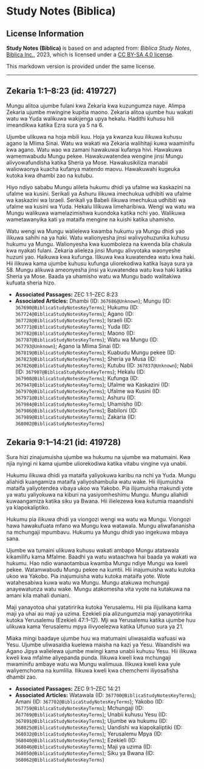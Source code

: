 # Study Notes (Biblica)

## License Information

**Study Notes (Biblica)** is based on and adapted from: _Biblica Study Notes_, [Biblica Inc.](https://www.biblica.com/), 2023, which is licensed under a [CC BY-SA 4.0 license](https://creativecommons.org/licenses/by-sa/4.0/legalcode.en).

This markdown version is provided under the same license.



--------------------------------

## Zekaria 1:1–8:23 (id: 419727)

Mungu alitoa ujumbe fulani kwa Zekaria kwa kuzungumza naye. Alimpa Zekaria ujumbe mwingine kupitia maono. Zekaria alitoa ujumbe huu wakati watu wa Yuda walikuwa wakijenga upya hekalu. Hadithi kuhusu hili imeandikwa katika Ezra sura ya 5 na 6\.

Ujumbe ulikuwa na hoja mbili kuu. Hoja ya kwanza kuu ilikuwa kuhusu agano la Mlima Sinai. Watu wa wakati wa Zekaria walihitaji kuwa waaminifu kwa agano. Watu wao wa zamani hawakuwai kufanya hivi. Hawakuwa wamemwabudu Mungu pekee. Hawakuwatendea wengine jinsi Mungu alivyowafundisha katika Sheria ya Mose. Hawakusikiliza manabii waliowaonya kuacha kufanya matendo maovu. Hawakuwahi kugeuka kutoka kwa dhambi zao na kutubu.

Hiyo ndiyo sababu Mungu alileta hukumu dhidi ya ufalme wa kaskazini na ufalme wa kusini. Serikali ya Ashuru ilikuwa imechukua udhibiti wa ufalme wa kaskazini wa Israeli. Serikali ya Babeli ilikuwa imechukua udhibiti wa ufalme wa kusini wa Yuda. Hekalu lilikuwa limeharibiwa. Wengi wa watu wa Mungu walikuwa wamelazimishwa kuondoka katika nchi yao. Walikuwa wametawanyika kati ya mataifa mengine na kuishi katika uhamisho.

Watu wengi wa Mungu walielewa kwamba hukumu ya Mungu dhidi yao ilikuwa sahihi na ya haki. Watu walionyesha jinsi walivyohuzunika kuhusu hukumu ya Mungu. Walionyesha kwa kuomboleza na kwenda bila chakula kwa nyakati fulani. Zekaria alieleza jinsi Mungu alivyotaka waonyeshe huzuni yao. Haikuwa kwa kufunga. Ilikuwa kwa kuwatendea watu kwa haki. Hii ilikuwa kama ujumbe kuhusu kufunga uliorekodiwa katika Isaya sura ya 58\. Mungu alikuwa ameonyesha jinsi ya kuwatendea watu kwa haki katika Sheria ya Mose. Baada ya uhamisho watu wa Mungu bado walitakiwa kufuata sheria hizo.

* **Associated Passages:** ZEC 1:1–ZEC 8:23
* **Associated Articles:** Dhambi (ID: `367686@Unknown`); Mungu (ID: `367690@BiblicaStudyNotesKeyTerms`); Hukumu (ID: `367724@BiblicaStudyNotesKeyTerms`); Agano (ID: `367728@BiblicaStudyNotesKeyTerms`); Israeli (ID: `367771@BiblicaStudyNotesKeyTerms`); Yuda (ID: `367782@BiblicaStudyNotesKeyTerms`); Maono (ID: `367787@BiblicaStudyNotesKeyTerms`); Watu wa Mungu (ID: `367793@Unknown`); Agano la Mlima Sinai (ID: `367819@BiblicaStudyNotesKeyTerms`); Kuabudu Mungu pekee (ID: `367823@BiblicaStudyNotesKeyTerms`); Sheria ya Musa (ID: `367826@BiblicaStudyNotesKeyTerms`); Kutubu (ID: `367837@Unknown`); Nabii (ID: `367907@BiblicaStudyNotesKeyTerms`); Hekalu (ID: `367908@BiblicaStudyNotesKeyTerms`); Kufunga (ID: `367947@BiblicaStudyNotesKeyTerms`); Ufalme wa Kaskazini (ID: `367970@BiblicaStudyNotesKeyTerms`); Ufalme wa Kusini (ID: `367971@BiblicaStudyNotesKeyTerms`); Ashuru (ID: `367984@BiblicaStudyNotesKeyTerms`); Uhamisho (ID: `367986@BiblicaStudyNotesKeyTerms`); Babiloni (ID: `367989@BiblicaStudyNotesKeyTerms`); Zakaria (ID: `368002@BiblicaStudyNotesKeyTerms`)

## Zekaria 9:1–14:21 (id: 419728)

Sura hizi zinajumuisha ujumbe wa hukumu na ujumbe wa matumaini. Kwa njia nyingi ni kama ujumbe uliorekodiwa katika vitabu vingine vya unabii.

Hukumu ilikuwa dhidi ya mataifa yaliyokuwa karibu na nchi ya Yuda. Mungu aliahidi kuangamiza mataifa yaliyoshambulia watu wake. Hii ilijumuisha mataifa yaliyotendea vibaya ukoo wa Yakobo. Pia ilijumuisha makundi yote ya watu yaliyokuwa na kiburi na yasiyomheshimu Mungu. Mungu aliahidi kuwaangamiza katika siku ya Bwana. Hii ilielezewa kwa kutumia maandishi ya kiapokaliptiko.

Hukumu pia ilikuwa dhidi ya viongozi wengi wa watu wa Mungu. Viongozi hawa hawakufuata mfano wa Mungu kwa watawala. Mungu aliwafananisha na mchungaji mpumbavu. Hukumu ya Mungu dhidi yao ingekuwa mbaya sana.

Ujumbe wa tumaini ulikuwa kuhusu wakati ambapo Mungu atatawala kikamilifu kama Mfalme. Baadhi ya watu wataachwa hai baada ya wakati wa hukumu. Hao ndio wanaotambua kwamba Mungu ndiye Mungu wa kweli pekee. Watamwabudu Mungu pekee na kumtii. Hii inajumuisha watu kutoka ukoo wa Yakobo. Pia inajumuisha watu kutoka mataifa yote. Wote watahesabiwa kuwa watu wa Mungu. Mungu atakuwa mchungaji anayewatunza watu wake. Mungu atakomesha vita vyote na kutakuwa na amani kila mahali duniani.

Maji yanayotoa uhai yatatiririka kutoka Yerusalemu. Hii pia ilijulikana kama maji ya uhai au maji ya uzima. Ezekieli pia alizungumzia maji yanayotiririka kutoka Yerusalemu (Ezekieli 47:1–12\). Mji wa Yerusalemu katika ujumbe huu ulikuwa kama Yerusalemu mpya ilivyoelezwa katika Ufunuo sura ya 21\.

Miaka mingi baadaye ujumbe huu wa matumaini uliwasaidia wafuasi wa Yesu. Ujumbe uliwasaidia kuelewa maisha na kazi ya Yesu. Waandishi wa Agano Jipya walielewa ujumbe mwingi kama unabii kuhusu Yesu. Hii ilikuwa kweli kwa mfalme aliyepanda punda. Ilikuwa kweli kwa mchungaji mwaminifu ambaye watu wa Mungu walimuua. Ilikuwa kweli kwa yule waliyemchoma na kumlilia. Ilikuwa kweli kwa chemchemi iliyosafisha dhambi zao.

* **Associated Passages:** ZEC 9:1–ZEC 14:21
* **Associated Articles:** Watawala (ID: `367700@BiblicaStudyNotesKeyTerms`); Amani (ID: `367702@BiblicaStudyNotesKeyTerms`); Yakobo (ID: `367759@BiblicaStudyNotesKeyTerms`); Mchungaji (ID: `367769@BiblicaStudyNotesKeyTerms`); Unabii kuhusu Yesu (ID: `367891@BiblicaStudyNotesKeyTerms`); Ujumbe wa hukumu (ID: `368025@BiblicaStudyNotesKeyTerms`); Uandishi wa kiapokaliptiki (ID: `368032@BiblicaStudyNotesKeyTerms`); Yerusalemu Mpya (ID: `368040@BiblicaStudyNotesKeyTerms`); Ezekieli (ID: `368046@BiblicaStudyNotesKeyTerms`); Maji ya uzima (ID: `368050@BiblicaStudyNotesKeyTerms`); Siku ya Bwana (ID: `368062@BiblicaStudyNotesKeyTerms`)

